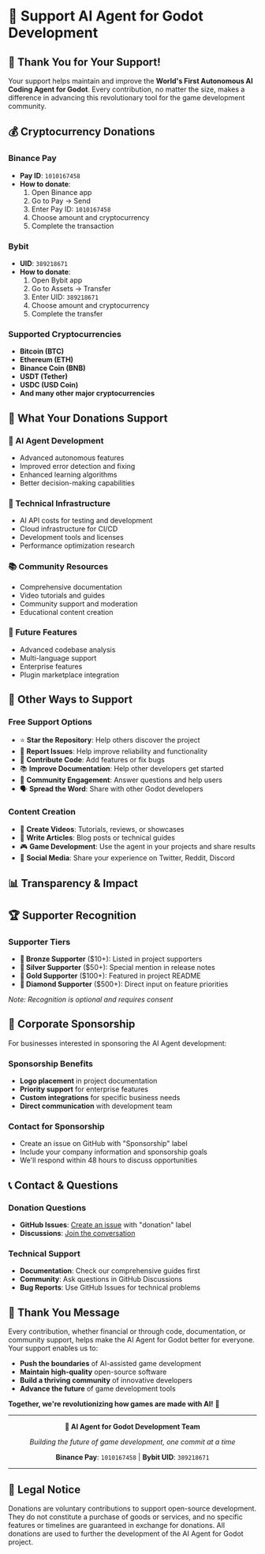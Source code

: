 # 💝 Support AI Agent for Godot Development

## 🙏 **Thank You for Your Support!**

Your support helps maintain and improve the **World's First Autonomous AI Coding Agent for Godot**. Every contribution, no matter the size, makes a difference in advancing this revolutionary tool for the game development community.

## 💰 **Cryptocurrency Donations**

### **Binance Pay**
- **Pay ID**: `1010167458`
- **How to donate**: 
  1. Open Binance app
  2. Go to Pay → Send
  3. Enter Pay ID: `1010167458`
  4. Choose amount and cryptocurrency
  5. Complete the transaction

### **Bybit**
- **UID**: `389218671`
- **How to donate**:
  1. Open Bybit app
  2. Go to Assets → Transfer
  3. Enter UID: `389218671`
  4. Choose amount and cryptocurrency
  5. Complete the transfer

### **Supported Cryptocurrencies**
- **Bitcoin (BTC)**
- **Ethereum (ETH)**
- **Binance Coin (BNB)**
- **USDT (Tether)**
- **USDC (USD Coin)**
- **And many other major cryptocurrencies**

## 🎯 **What Your Donations Support**

### **🤖 AI Agent Development**
- Advanced autonomous features
- Improved error detection and fixing
- Enhanced learning algorithms
- Better decision-making capabilities

### **🔧 Technical Infrastructure**
- AI API costs for testing and development
- Cloud infrastructure for CI/CD
- Development tools and licenses
- Performance optimization research

### **📚 Community Resources**
- Comprehensive documentation
- Video tutorials and guides
- Community support and moderation
- Educational content creation

### **🚀 Future Features**
- Advanced codebase analysis
- Multi-language support
- Enterprise features
- Plugin marketplace integration

## 🌟 **Other Ways to Support**

### **Free Support Options**
- ⭐ **Star the Repository**: Help others discover the project
- 🐛 **Report Issues**: Help improve reliability and functionality
- 📝 **Contribute Code**: Add features or fix bugs
- 📚 **Improve Documentation**: Help other developers get started
- 💬 **Community Engagement**: Answer questions and help users
- 🗣️ **Spread the Word**: Share with other Godot developers

### **Content Creation**
- 🎥 **Create Videos**: Tutorials, reviews, or showcases
- 📝 **Write Articles**: Blog posts or technical guides
- 🎮 **Game Development**: Use the agent in your projects and share results
- 📱 **Social Media**: Share your experience on Twitter, Reddit, Discord

## 📊 **Transparency & Impact**

## 🏆 **Supporter Recognition**

### **Supporter Tiers**
- **🥉 Bronze Supporter** ($10+): Listed in project supporters
- **🥈 Silver Supporter** ($50+): Special mention in release notes
- **🥇 Gold Supporter** ($100+): Featured in project README
- **💎 Diamond Supporter** ($500+): Direct input on feature priorities

*Note: Recognition is optional and requires consent*

## 🤝 **Corporate Sponsorship**

For businesses interested in sponsoring the AI Agent development:

### **Sponsorship Benefits**
- **Logo placement** in project documentation
- **Priority support** for enterprise features
- **Custom integrations** for specific business needs
- **Direct communication** with development team

### **Contact for Sponsorship**
- Create an issue on GitHub with "Sponsorship" label
- Include your company information and sponsorship goals
- We'll respond within 48 hours to discuss opportunities

## 📞 **Contact & Questions**

### **Donation Questions**
- **GitHub Issues**: [Create an issue](https://github.com/Godot4-Addons/ai_agent_for_godot4/issues) with "donation" label
- **Discussions**: [Join the conversation](https://github.com/Godot4-Addons/ai_agent_for_godot4/discussions)

### **Technical Support**
- **Documentation**: Check our comprehensive guides first
- **Community**: Ask questions in GitHub Discussions
- **Bug Reports**: Use GitHub Issues for technical problems

## 🙏 **Thank You Message**

Every contribution, whether financial or through code, documentation, or community support, helps make the AI Agent for Godot better for everyone. Your support enables us to:

- **Push the boundaries** of AI-assisted game development
- **Maintain high-quality** open-source software
- **Build a thriving community** of innovative developers
- **Advance the future** of game development tools

**Together, we're revolutionizing how games are made with AI!** 🚀

---

<div align="center">

**🤖 AI Agent for Godot Development Team**

*Building the future of game development, one commit at a time*

**Binance Pay**: `1010167458` | **Bybit UID**: `389218671`

</div>

---

## 📄 **Legal Notice**

Donations are voluntary contributions to support open-source development. They do not constitute a purchase of goods or services, and no specific features or timelines are guaranteed in exchange for donations. All donations are used to further the development of the AI Agent for Godot project.
